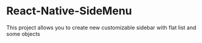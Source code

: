 # React-Native-SideMenu

This project allows you to create new customizable sidebar with flat list and some objects
